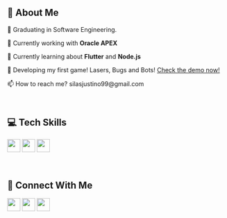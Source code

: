 ## 💫 About Me
<p>🔭 Graduating in Software Engineering.</p>
<p>🧩 Currently working with <b>Oracle APEX</b> </p>
<p>🧩 Currently learning about <b>Flutter</b> and <b>Node.js</b></p>
<p>🧩 Developing my first game! Lasers, Bugs and Bots! <a href="https://by-sjustino.itch.io/" target="_blank">Check the demo now!</a></p>
<p>📫 How to reach me? silasjustino99@gmail.com</p>
<br />

## 💻 Tech Skills
<p>
<img src="https://img.shields.io/badge/Flutter-%2302569B.svg?style=for-the-badge&logo=Flutter&logoColor=white" style="margin-bottom: 4px;" height="30px">
<img src="https://img.shields.io/badge/express.js-%23404d59.svg?style=for-the-badge&logo=express&logoColor=%2361DAFB" style="margin-bottom: 4px;" height="30px">
<img src="https://img.shields.io/badge/GDScript-%2374267B.svg?style=for-the-badge&logo=godotengine&logoColor=white" style="margin-bottom: 4px;" height="30px">
</p>
<br />

## 👥 Connect With Me
<p>
<a href="https://www.linkedin.com/in/sjustino/" target="_blank"><img src="https://img.shields.io/badge/linkedin-%230077B5.svg?style=for-the-badge&logo=linkedin&logoColor=white" style="margin-bottom: 4px;" height="30px" target="_blank"></a>
<a href="https://www.instagram.com/sjustino_/" target="_blank"><img src="https://img.shields.io/badge/Instagram-%23E4405F.svg?style=for-the-badge&logo=Instagram&logoColor=white" style="margin-bottom: 4px;" height="30px" target="_blank"></a>
<a href="https://by-sjustino.itch.io/" target="_blank"><img src="https://img.shields.io/badge/Itch-%23FF0B34.svg?style=for-the-badge&logo=Itch.io&logoColor=white" style="margin-bottom: 4px;" height="30px" target="_blank"></a>
</p>
<br />
